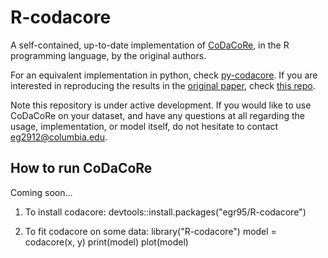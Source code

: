 # R-codacore

A self-contained, up-to-date implementation of [CoDaCoRe](https://www.biorxiv.org/content/10.1101/2021.02.11.430695v1), in the R programming language, by the original authors.

For an equivalent implementation in python, check [py-codacore](https://github.com/egr95/py-codacore). If you are interested in reproducing the results in the [original paper](add_arxiv_link), check [this repo](https://github.com/cunningham-lab/codacore).

Note this repository is under active development. If you would like to use CoDaCoRe on your dataset, and have any questions at all regarding the usage, implementation, or model itself, do not hesitate to contact <eg2912@columbia.edu>.

## How to run CoDaCoRe

Coming soon...

1. To install codacore:
    devtools::install.packages("egr95/R-codacore")

2. To fit codacore on some data:
    library("R-codacore")
    model = codacore(x, y)
    print(model)
    plot(model)
